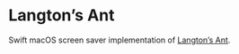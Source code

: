 # Langton’s Ant

Swift macOS screen saver implementation of [Langton’s Ant](https://en.wikipedia.org/wiki/Langton%27s_ant).
